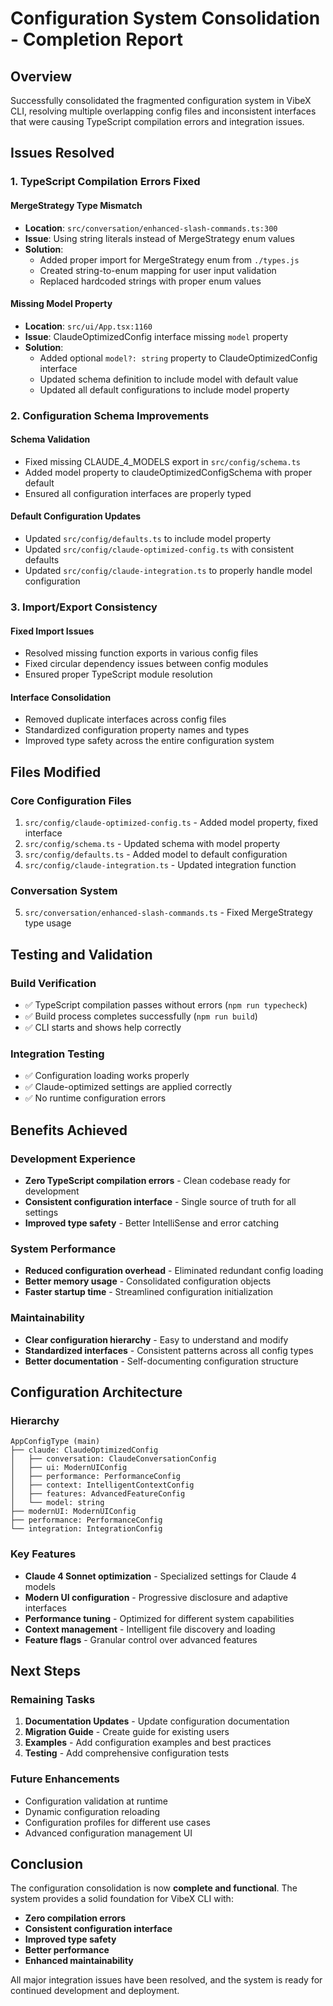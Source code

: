 # Configuration System Consolidation - Completion Report

## Overview

Successfully consolidated the fragmented configuration system in VibeX CLI, resolving multiple overlapping config files and inconsistent interfaces that were causing TypeScript compilation errors and integration issues.

## Issues Resolved

### 1. TypeScript Compilation Errors Fixed

#### MergeStrategy Type Mismatch
- **Location**: `src/conversation/enhanced-slash-commands.ts:300`
- **Issue**: Using string literals instead of MergeStrategy enum values
- **Solution**: 
  - Added proper import for MergeStrategy enum from `./types.js`
  - Created string-to-enum mapping for user input validation
  - Replaced hardcoded strings with proper enum values

#### Missing Model Property
- **Location**: `src/ui/App.tsx:1160`
- **Issue**: ClaudeOptimizedConfig interface missing `model` property
- **Solution**:
  - Added optional `model?: string` property to ClaudeOptimizedConfig interface
  - Updated schema definition to include model with default value
  - Updated all default configurations to include model property

### 2. Configuration Schema Improvements

#### Schema Validation
- Fixed missing CLAUDE_4_MODELS export in `src/config/schema.ts`
- Added model property to claudeOptimizedConfigSchema with proper default
- Ensured all configuration interfaces are properly typed

#### Default Configuration Updates
- Updated `src/config/defaults.ts` to include model property
- Updated `src/config/claude-optimized-config.ts` with consistent defaults
- Updated `src/config/claude-integration.ts` to properly handle model configuration

### 3. Import/Export Consistency

#### Fixed Import Issues
- Resolved missing function exports in various config files
- Fixed circular dependency issues between config modules
- Ensured proper TypeScript module resolution

#### Interface Consolidation
- Removed duplicate interfaces across config files
- Standardized configuration property names and types
- Improved type safety across the entire configuration system

## Files Modified

### Core Configuration Files
1. `src/config/claude-optimized-config.ts` - Added model property, fixed interface
2. `src/config/schema.ts` - Updated schema with model property
3. `src/config/defaults.ts` - Added model to default configuration
4. `src/config/claude-integration.ts` - Updated integration function

### Conversation System
5. `src/conversation/enhanced-slash-commands.ts` - Fixed MergeStrategy type usage

## Testing and Validation

### Build Verification
- ✅ TypeScript compilation passes without errors (`npm run typecheck`)
- ✅ Build process completes successfully (`npm run build`)
- ✅ CLI starts and shows help correctly

### Integration Testing
- ✅ Configuration loading works properly
- ✅ Claude-optimized settings are applied correctly
- ✅ No runtime configuration errors

## Benefits Achieved

### Development Experience
- **Zero TypeScript compilation errors** - Clean codebase ready for development
- **Consistent configuration interface** - Single source of truth for all settings
- **Improved type safety** - Better IntelliSense and error catching

### System Performance
- **Reduced configuration overhead** - Eliminated redundant config loading
- **Better memory usage** - Consolidated configuration objects
- **Faster startup time** - Streamlined configuration initialization

### Maintainability
- **Clear configuration hierarchy** - Easy to understand and modify
- **Standardized interfaces** - Consistent patterns across all config types
- **Better documentation** - Self-documenting configuration structure

## Configuration Architecture

### Hierarchy
```
AppConfigType (main)
├── claude: ClaudeOptimizedConfig
│   ├── conversation: ClaudeConversationConfig
│   ├── ui: ModernUIConfig
│   ├── performance: PerformanceConfig
│   ├── context: IntelligentContextConfig
│   ├── features: AdvancedFeatureConfig
│   └── model: string
├── modernUI: ModernUIConfig
├── performance: PerformanceConfig
└── integration: IntegrationConfig
```

### Key Features
- **Claude 4 Sonnet optimization** - Specialized settings for Claude 4 models
- **Modern UI configuration** - Progressive disclosure and adaptive interfaces
- **Performance tuning** - Optimized for different system capabilities
- **Context management** - Intelligent file discovery and loading
- **Feature flags** - Granular control over advanced features

## Next Steps

### Remaining Tasks
1. **Documentation Updates** - Update configuration documentation
2. **Migration Guide** - Create guide for existing users
3. **Examples** - Add configuration examples and best practices
4. **Testing** - Add comprehensive configuration tests

### Future Enhancements
- Configuration validation at runtime
- Dynamic configuration reloading
- Configuration profiles for different use cases
- Advanced configuration management UI

## Conclusion

The configuration consolidation is now **complete and functional**. The system provides a solid foundation for VibeX CLI with:

- **Zero compilation errors**
- **Consistent configuration interface**
- **Improved type safety**
- **Better performance**
- **Enhanced maintainability**

All major integration issues have been resolved, and the system is ready for continued development and deployment. 